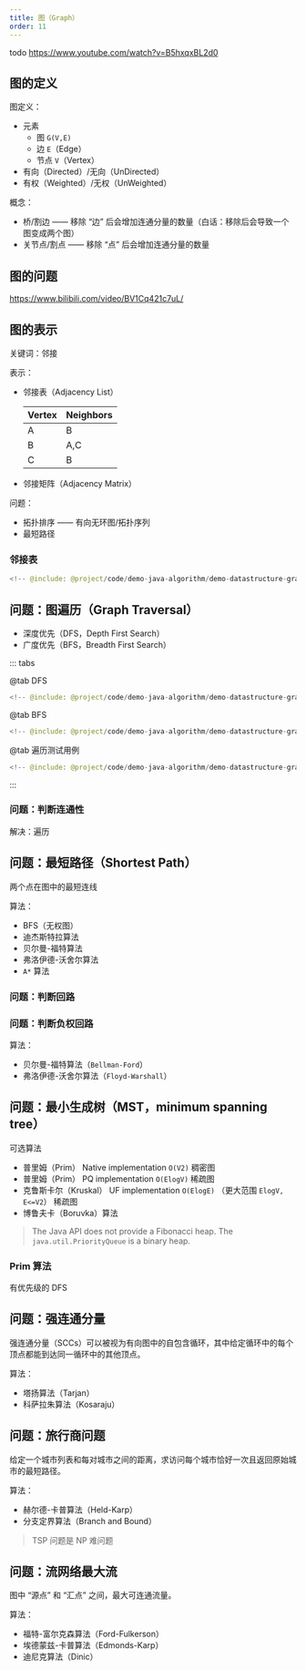```yaml
---
title: 图（Graph）
order: 11
---
```


todo https://www.youtube.com/watch?v=B5hxqxBL2d0

## 图的定义

图定义：

- 元素
  - 图 `G(V,E)`
  - 边 `E`（Edge）
  - 节点 `V`（Vertex）
- 有向（Directed）/无向（UnDirected）
- 有权（Weighted）/无权（UnWeighted）

概念：

- 桥/割边 —— 移除 “边” 后会增加连通分量的数量（白话：移除后会导致一个图变成两个图）
- 关节点/割点 —— 移除 “点” 后会增加连通分量的数量

## 图的问题

https://www.bilibili.com/video/BV1Cq421c7uL/

## 图的表示

关键词：邻接

表示：

- 邻接表（Adjacency List）

  | Vertex | Neighbors |
  | ------ | --------- |
  | A      | B         |
  | B      | A,C       |
  | C      | B         |

- 邻接矩阵（Adjacency Matrix）

问题：

- 拓扑排序 —— 有向无环图/拓扑序列
- 最短路径

### 邻接表

```java
<!-- @include: @project/code/demo-java-algorithm/demo-datastructure-graph/src/test/java/org/example/test1/ListGraph.java -->
```

## 问题：图遍历（Graph Traversal）

- 深度优先（DFS，Depth First Search）
- 广度优先（BFS，Breadth First Search）

::: tabs

@tab DFS

```java
<!-- @include: @project/code/demo-java-algorithm/demo-datastructure-graph/src/test/java/org/example/test1/DfsListGraph.java -->
```

@tab BFS

```java
<!-- @include: @project/code/demo-java-algorithm/demo-datastructure-graph/src/test/java/org/example/test1/BfsListGraph.java -->
```

@tab 遍历测试用例

```java
<!-- @include: @project/code/demo-java-algorithm/demo-datastructure-graph/src/test/java/org/example/test1/ListGraphTravelTest.java -->
```

:::

### 问题：判断连通性

解决：遍历

## 问题：最短路径（Shortest Path）

两个点在图中的最短连线

算法：

- BFS（无权图）
- 迪杰斯特拉算法
- 贝尔曼-福特算法
- 弗洛伊德-沃舍尔算法
- `A*` 算法

### 问题：判断回路

### 问题：判断负权回路

算法：

- 贝尔曼-福特算法（`Bellman-Ford`）
- 弗洛伊德-沃舍尔算法（`Floyd-Warshall`）

## 问题：最小生成树（MST，minimum spanning tree）

可选算法

- 普里姆（Prim） Native implementation `O(V2)` 稠密图
- 普里姆（Prim） PQ implementation `O(ElogV)` 稀疏图
- 克鲁斯卡尔（Kruskal） UF implementation `O(ElogE)` （更大范围 `ElogV, E<=V2`） 稀疏图
- 博鲁夫卡（Boruvka）算法

> The Java API does not provide a Fibonacci heap. The `java.util.PriorityQueue` is a binary heap.

### Prim 算法

有优先级的 DFS

## 问题：强连通分量

强连通分量（SCCs）可以被视为有向图中的自包含循环，其中给定循环中的每个顶点都能到达同一循环中的其他顶点。

算法：

- 塔扬算法（Tarjan）
- 科萨拉朱算法（Kosaraju）

## 问题：旅行商问题

给定一个城市列表和每对城市之间的距离，求访问每个城市恰好一次且返回原始城市的最短路径。

算法：

- 赫尔德-卡普算法（Held-Karp）
- 分支定界算法（Branch and Bound）

> TSP 问题是 NP 难问题

## 问题：流网络最大流

图中 “源点” 和 “汇点” 之间，最大可连通流量。

算法：

- 福特-富尔克森算法（Ford-Fulkerson）
- 埃德蒙兹-卡普算法（Edmonds-Karp）
- 迪尼克算法（Dinic）

